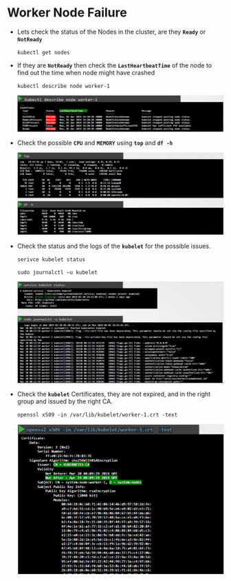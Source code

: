 # Worker Node Failure

  - Lets check the status of the Nodes in the cluster, are they **`Ready`** or **`NotReady`**

    ```
    kubectl get nodes
    ```

  - If they are **`NotReady`** then check the **`LastHeartbeatTime`** of the node to find out the time when node might have crashed

    ```
    kubectl describe node worker-1
    ```

    ![wrk](../../images/wrk.PNG)


  - Check the possible **`CPU`** and **`MEMORY`**  using **`top`** and **`df -h`** 

 
    ![mem](../../images/mem.PNG)


  - Check the status and the logs of the **`kubelet`** for the possible issues.

    ```
    serivce kubelet status
    ```

    ```
    sudo journalctl –u kubelet
    ```
    ![kublet](../../images/kublet.PNG)
  
    
  - Check the **`kubelet`** Certificates, they are not expired, and in the right group and issued by the right CA.

    ```
    openssl x509 -in /var/lib/kubelet/worker-1.crt -text
    ```

    ![cert](../../images/cert.PNG)